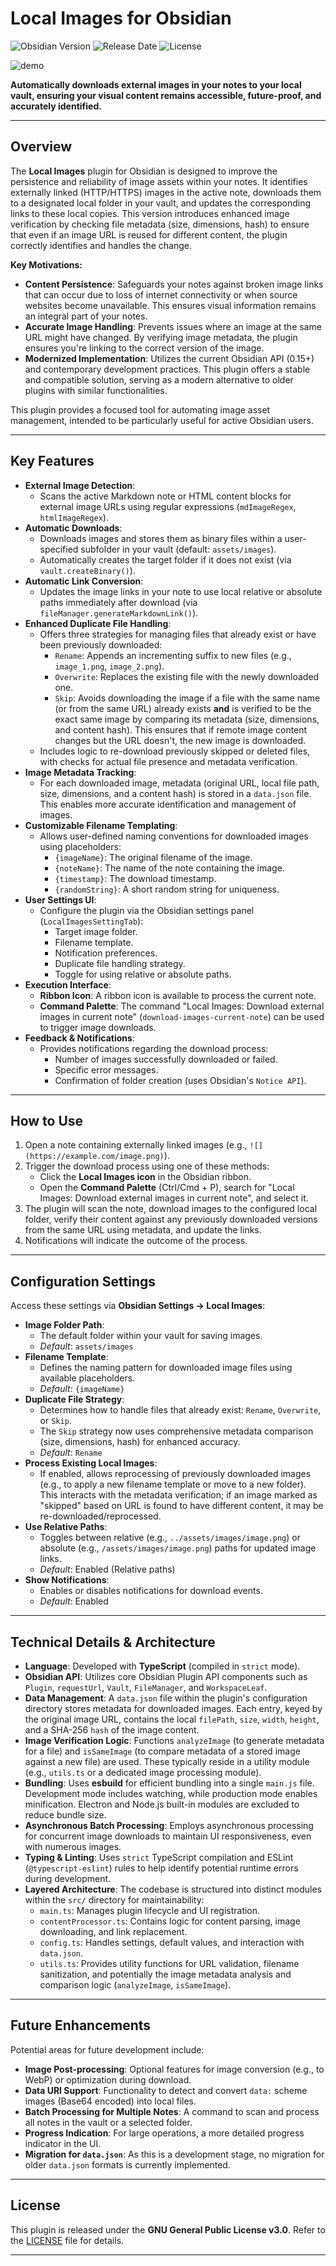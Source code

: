 # Local Images for Obsidian

![Obsidian Version](https://img.shields.io/badge/Obsidian-1.0%2B-blue.svg) ![Release Date](https://img.shields.io/badge/Released-May%2028%2C%202025-green.svg) ![License](https://img.shields.io/badge/License-GPL--3.0-blue.svg)

![demo](https://github.com/jaewonE/obsidian-local-files/blob/master/assets/demo.gif?raw=true)

**Automatically downloads external images in your notes to your local vault, ensuring your visual content remains accessible, future-proof, and accurately identified.**

---

## Overview

The **Local Images** plugin for Obsidian is designed to improve the persistence and reliability of image assets within your notes. It identifies externally linked (HTTP/HTTPS) images in the active note, downloads them to a designated local folder in your vault, and updates the corresponding links to these local copies. This version introduces enhanced image verification by checking file metadata (size, dimensions, hash) to ensure that even if an image URL is reused for different content, the plugin correctly identifies and handles the change.

**Key Motivations:**

-   **Content Persistence**: Safeguards your notes against broken image links that can occur due to loss of internet connectivity or when source websites become unavailable. This ensures visual information remains an integral part of your notes.
-   **Accurate Image Handling**: Prevents issues where an image at the same URL might have changed. By verifying image metadata, the plugin ensures you're linking to the correct version of the image.
-   **Modernized Implementation**: Utilizes the current Obsidian API (0.15+) and contemporary development practices. This plugin offers a stable and compatible solution, serving as a modern alternative to older plugins with similar functionalities.

This plugin provides a focused tool for automating image asset management, intended to be particularly useful for active Obsidian users.

---

## Key Features

-   **External Image Detection**:
    -   Scans the active Markdown note or HTML content blocks for external image URLs using regular expressions (`mdImageRegex`, `htmlImageRegex`).
-   **Automatic Downloads**:
    -   Downloads images and stores them as binary files within a user-specified subfolder in your vault (default: `assets/images`).
    -   Automatically creates the target folder if it does not exist (via `vault.createBinary()`).
-   **Automatic Link Conversion**:
    -   Updates the image links in your note to use local relative or absolute paths immediately after download (via `fileManager.generateMarkdownLink()`).
-   **Enhanced Duplicate File Handling**:
    -   Offers three strategies for managing files that already exist or have been previously downloaded:
        -   `Rename`: Appends an incrementing suffix to new files (e.g., `image_1.png`, `image_2.png`).
        -   `Overwrite`: Replaces the existing file with the newly downloaded one.
        -   `Skip`: Avoids downloading the image if a file with the same name (or from the same URL) already exists **and** is verified to be the exact same image by comparing its metadata (size, dimensions, and content hash). This ensures that if remote image content changes but the URL doesn't, the new image is downloaded.
    -   Includes logic to re-download previously skipped or deleted files, with checks for actual file presence and metadata verification.
-   **Image Metadata Tracking**:
    -   For each downloaded image, metadata (original URL, local file path, size, dimensions, and a content hash) is stored in a `data.json` file. This enables more accurate identification and management of images.
-   **Customizable Filename Templating**:
    -   Allows user-defined naming conventions for downloaded images using placeholders:
        -   `{imageName}`: The original filename of the image.
        -   `{noteName}`: The name of the note containing the image.
        -   `{timestamp}`: The download timestamp.
        -   `{randomString}`: A short random string for uniqueness.
-   **User Settings UI**:
    -   Configure the plugin via the Obsidian settings panel (`LocalImagesSettingTab`):
        -   Target image folder.
        -   Filename template.
        -   Notification preferences.
        -   Duplicate file handling strategy.
        -   Toggle for using relative or absolute paths.
-   **Execution Interface**:
    -   **Ribbon Icon**: A ribbon icon is available to process the current note.
    -   **Command Palette**: The command "Local Images: Download external images in current note" (`download-images-current-note`) can be used to trigger image downloads.
-   **Feedback & Notifications**:
    -   Provides notifications regarding the download process:
        -   Number of images successfully downloaded or failed.
        -   Specific error messages.
        -   Confirmation of folder creation (uses Obsidian's `Notice API`).

---

## How to Use

1.  Open a note containing externally linked images (e.g., `![](https://example.com/image.png)`).
2.  Trigger the download process using one of these methods:
    -   Click the **Local Images icon** in the Obsidian ribbon.
    -   Open the **Command Palette** (Ctrl/Cmd + P), search for "Local Images: Download external images in current note", and select it.
3.  The plugin will scan the note, download images to the configured local folder, verify their content against any previously downloaded versions from the same URL using metadata, and update the links.
4.  Notifications will indicate the outcome of the process.

---

## Configuration Settings

Access these settings via **Obsidian Settings → Local Images**:

-   **Image Folder Path**:
    -   The default folder within your vault for saving images.
    -   _Default_: `assets/images`
-   **Filename Template**:
    -   Defines the naming pattern for downloaded image files using available placeholders.
    -   _Default_: `{imageName}`
-   **Duplicate File Strategy**:
    -   Determines how to handle files that already exist: `Rename`, `Overwrite`, or `Skip`.
    -   The `Skip` strategy now uses comprehensive metadata comparison (size, dimensions, hash) for enhanced accuracy.
    -   _Default_: `Rename`
-   **Process Existing Local Images**:
    -   If enabled, allows reprocessing of previously downloaded images (e.g., to apply a new filename template or move to a new folder). This interacts with the metadata verification; if an image marked as "skipped" based on URL is found to have different content, it may be re-downloaded/reprocessed.
-   **Use Relative Paths**:
    -   Toggles between relative (e.g., `../assets/images/image.png`) or absolute (e.g., `/assets/images/image.png`) paths for updated image links.
    -   _Default_: Enabled (Relative paths)
-   **Show Notifications**:
    -   Enables or disables notifications for download events.
    -   _Default_: Enabled

---

## Technical Details & Architecture

-   **Language**: Developed with **TypeScript** (compiled in `strict` mode).
-   **Obsidian API**: Utilizes core Obsidian Plugin API components such as `Plugin`, `requestUrl`, `Vault`, `FileManager`, and `WorkspaceLeaf`.
-   **Data Management**: A `data.json` file within the plugin's configuration directory stores metadata for downloaded images. Each entry, keyed by the original image URL, contains the local `filePath`, `size`, `width`, `height`, and a SHA-256 `hash` of the image content.
-   **Image Verification Logic**: Functions `analyzeImage` (to generate metadata for a file) and `isSameImage` (to compare metadata of a stored image against a new file) are used. These typically reside in a utility module (e.g., `utils.ts` or a dedicated image processing module).
-   **Bundling**: Uses **esbuild** for efficient bundling into a single `main.js` file. Development mode includes watching, while production mode enables minification. Electron and Node.js built-in modules are excluded to reduce bundle size.
-   **Asynchronous Batch Processing**: Employs asynchronous processing for concurrent image downloads to maintain UI responsiveness, even with numerous images.
-   **Typing & Linting**: Uses `strict` TypeScript compilation and ESLint (`@typescript-eslint`) rules to help identify potential runtime errors during development.
-   **Layered Architecture**: The codebase is structured into distinct modules within the `src/` directory for maintainability:
    -   `main.ts`: Manages plugin lifecycle and UI registration.
    -   `contentProcessor.ts`: Contains logic for content parsing, image downloading, and link replacement.
    -   `config.ts`: Handles settings, default values, and interaction with `data.json`.
    -   `utils.ts`: Provides utility functions for URL validation, filename sanitization, and potentially the image metadata analysis and comparison logic (`analyzeImage`, `isSameImage`).

---

## Future Enhancements

Potential areas for future development include:

-   **Image Post-processing**: Optional features for image conversion (e.g., to WebP) or optimization during download.
-   **Data URI Support**: Functionality to detect and convert `data:` scheme images (Base64 encoded) into local files.
-   **Batch Processing for Multiple Notes**: A command to scan and process all notes in the vault or a selected folder.
-   **Progress Indication**: For large operations, a more detailed progress indicator in the UI.
-   **Migration for `data.json`**: As this is a development stage, no migration for older `data.json` formats is currently implemented.

---

## License

This plugin is released under the **GNU General Public License v3.0**. Refer to the [LICENSE](LICENSE) file for details.

---
